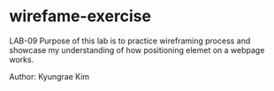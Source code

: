 # wirefame-exercise
LAB-09
Purpose of this lab is to practice wireframing process and showcase my understanding of how positioning elemet on a webpage works.


Author: Kyungrae Kim